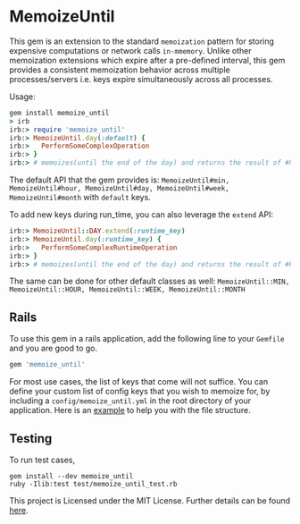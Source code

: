 # MemoizeUntil

This gem is an extension to the standard `memoization` pattern for storing expensive computations or network calls `in-mmemory`. Unlike other memoization extensions which expire after a pre-defined interval, this gem provides a consistent memoization behavior across multiple processes/servers i.e. keys expire simultaneously across all processes.

Usage:
```ruby
gem install memoize_until
> irb
irb:> require 'memoize_until'
irb:> MemoizeUntil.day(:default) {
irb:> 	PerformSomeComplexOperation
irb:> }
irb:> # memoizes(until the end of the day) and returns the result of #PerformSomeComplexOperation
```

The default API that the gem provides is: `MemoizeUntil#min, MemoizeUntil#hour, MemoizeUntil#day, MemoizeUntil#week, MemoizeUntil#month` with `default` keys. 

To add new keys during run_time, you can also leverage the `extend` API:
```ruby
irb:> MemoizeUntil::DAY.extend(:runtime_key) 
irb:> MemoizeUntil.day(:runtime_key) {
irb:> 	PerformSomeComplexRuntimeOperation
irb:> }
irb:> # memoizes(until the end of the day) and returns the result of #PerformSomeComplexOperation
```
The same can be done for other default classes as well: `MemoizeUntil::MIN, MemoizeUntil::HOUR, MemoizeUntil::WEEK, MemoizeUntil::MONTH`

## Rails

To use this gem in a rails application, add the following line to your `Gemfile` and you are good to go.

```ruby
gem 'memoize_until'
```

For most use cases, the list of keys that come will not suffice. You can define your custom list of config keys that you wish to memoize for, by including a `config/memoize_until.yml` in the root directory of your application. Here is an [example](/examples/memoize_until.yml) to help you with the file structure. 

## Testing
To run test cases,
```shell
gem install --dev memoize_until
ruby -Ilib:test test/memoize_until_test.rb
```

This project is Licensed under the MIT License. Further details can be found [here](/LICENSE).